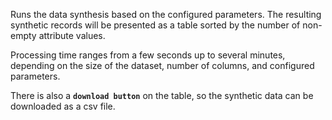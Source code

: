 Runs the data synthesis based on the configured parameters. The resulting synthetic records will be presented as a table sorted by the number of non-empty attribute values.

Processing time ranges from a few seconds up to several minutes, depending on the size of the dataset, number of columns, and configured parameters.

There is also a **`download button`** on the table, so the synthetic data can be downloaded as a csv file.
